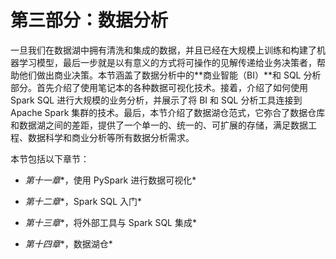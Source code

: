 # 第三部分：数据分析

一旦我们在数据湖中拥有清洗和集成的数据，并且已经在大规模上训练和构建了机器学习模型，最后一步就是以有意义的方式将可操作的见解传递给业务决策者，帮助他们做出商业决策。本节涵盖了数据分析中的**商业智能（BI）**和 SQL 分析部分。首先介绍了使用笔记本的各种数据可视化技术。接着，介绍了如何使用 Spark SQL 进行大规模的业务分析，并展示了将 BI 和 SQL 分析工具连接到 Apache Spark 集群的技术。最后，本节介绍了数据湖仓范式，它弥合了数据仓库和数据湖之间的差距，提供了一个单一的、统一的、可扩展的存储，满足数据工程、数据科学和商业分析等所有数据分析需求。

本节包括以下章节：

+   *第十一章**，使用 PySpark 进行数据可视化*

+   *第十二章**，Spark SQL 入门*

+   *第十三章**，将外部工具与 Spark SQL 集成*

+   *第十四章**，数据湖仓*
